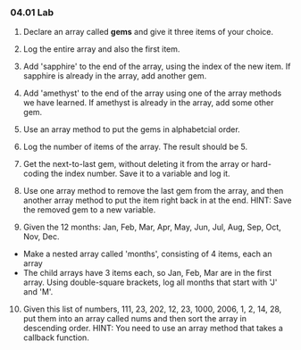### 04.01 Lab

1. Declare an array called **gems** and give it three items of your choice.

2. Log the entire array and also the first item.

3. Add 'sapphire' to the end of the array, using the index of the new item. If sapphire is already in the array, add another gem.

4. Add 'amethyst' to the end of the array using one of the array methods we have learned. If amethyst is already in the array, add some other gem.

5. Use an array method to put the gems in alphabetcial order.

6. Log the number of items of the array. The result should be 5.

7. Get the next-to-last gem, without deleting it from the array or hard-coding the index number. Save it to a variable and log it. 

8. Use one array method to remove the last gem from the array, and then another array method to put the item right back in at the end. HINT: Save the removed gem to a new variable.

9. Given the 12 months: Jan, Feb, Mar, Apr, May, Jun, Jul, Aug, Sep, Oct, Nov, Dec.
- Make a nested array called 'months', consisting of 4 items, each an array
- The child arrays have 3 items each, so Jan, Feb, Mar are in the first array.
Using double-square brackets, log all months that start with 'J' and 'M'.

10. Given this list of numbers, 111, 23, 202, 12, 23, 1000, 2006, 1, 2, 14, 28,
put them into an array called nums and then sort the array in descending order.
HINT: You need to use an array method that takes a callback function.

